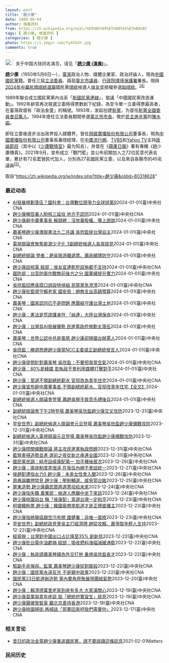 ```yaml
---
layout: post
title: "趙少康"
date: 1989-06-04
author: 维基百科
from: https://zh.wikipedia.org/wiki/%E8%B6%99%E5%B0%91%E5%BA%B7
tags: [ 趙少康, 维基百科 ]
categories: [ 趙少康 ]
photo: https://i.imgur.com/Yy4fG4Y.jpg
comments: true
---
```

<div class="mw-content-ltr mw-parser-output" lang="zh" dir="ltr"><div role="note" class="hatnote navigation-not-searchable"><span typeof="mw:File"><a href="/wiki/Wikipedia:%E6%B6%88%E6%AD%A7%E4%B9%89" title="Wikipedia:消歧义"><img src="//upload.wikimedia.org/wikipedia/commons/thumb/5/5f/Disambig_gray.svg/25px-Disambig_gray.svg.png" decoding="async" width="25" height="19" class="mw-file-element" srcset="//upload.wikimedia.org/wikipedia/commons/thumb/5/5f/Disambig_gray.svg/38px-Disambig_gray.svg.png 1.5x, //upload.wikimedia.org/wikipedia/commons/thumb/5/5f/Disambig_gray.svg/50px-Disambig_gray.svg.png 2x" data-file-width="220" data-file-height="168"></a></span>&nbsp;&nbsp;关于中国大陆同名演员，请见「<b><a href="/wiki/%E8%B6%99%E5%B0%91%E5%BA%B7_(%E6%BC%94%E5%93%A1)" title="趙少康 (演員)">趙少康 (演員)</a></b>」。</div>

<p><b>趙少康</b>（1950年5月6日<span class="useeditintro" title="Template:BLP editintro">—</span>），<a href="/wiki/%E8%87%BA%E7%81%A3" title="臺灣">臺灣</a>政治人物、媒體企業家、政治評論人，現為<a href="/wiki/%E4%B8%AD%E5%9C%8B%E5%9C%8B%E6%B0%91%E9%BB%A8" title="中國國民黨">中國國民黨</a>籍。曾任三屆<a href="/wiki/%E7%AB%8B%E6%B3%95%E5%A7%94%E5%93%A1" class="mw-redirect" title="立法委員">立法委員</a>、兩屆<a href="/wiki/%E8%87%BA%E5%8C%97%E5%B8%82%E8%AD%B0%E5%93%A1" class="mw-redirect" title="臺北市議員">臺北市議員</a>、<a href="/wiki/%E8%A1%8C%E6%94%BF%E9%99%A2%E7%92%B0%E5%A2%83%E4%BF%9D%E8%AD%B7%E7%BD%B2" class="mw-redirect" title="行政院環境保護署">行政院環境保護署</a>署長。現與<a href="/wiki/2024%E5%B9%B4%E4%B8%AD%E8%8F%AF%E6%B0%91%E5%9C%8B%E7%B8%BD%E7%B5%B1%E9%81%B8%E8%88%89" title="2024年中華民國總統選舉">2024年中華民國總統選舉</a>國民黨<a href="/wiki/%E4%B8%AD%E8%8F%AF%E6%B0%91%E5%9C%8B%E7%B8%BD%E7%B5%B1" title="中華民國總統">總統</a>候選人<a href="/wiki/%E4%BE%AF%E5%8F%8B%E5%AE%9C" title="侯友宜">侯友宜</a>搭檔參選<a href="/wiki/%E4%B8%AD%E8%8F%AF%E6%B0%91%E5%9C%8B%E5%89%AF%E7%B8%BD%E7%B5%B1" title="中華民國副總統">副總統</a>。<sup id="cite_ref-cna20231124_4-0" class="reference"><a href="#cite_note-cna20231124-4">[4]</a></sup>
</p><p>1989年聯合成立國民黨黨內派系「<a href="/wiki/%E6%96%B0%E5%9C%8B%E6%B0%91%E9%BB%A8%E9%80%A3%E7%B7%9A" title="新國民黨連線">新國民黨連線</a>」，倡議「中國國民黨改造運動」。1992年辭官再次競選立委時得票數創下紀錄，為至今單一立委得票最高者，在臺灣政壇有「政治金童」的稱號。1993年，发起创建<a href="/wiki/%E6%96%B0%E9%BB%A8" title="新黨">新黨</a>，为首任<a href="/wiki/%E6%96%B0%E9%BB%A8#歷任最高領導人" title="新黨">新黨全國委員會召集人</a>。1994年擔任立法委員期間參選<a href="/wiki/1994%E5%B9%B4%E4%B8%AD%E8%8F%AF%E6%B0%91%E5%9C%8B%E7%9C%81%E5%B8%82%E9%95%B7%E6%9A%A8%E7%9C%81%E5%B8%82%E8%AD%B0%E5%93%A1%E9%81%B8%E8%88%89" title="1994年中華民國省市長暨省市議員選舉">臺北市市長</a>，敗於<a href="/wiki/%E6%B0%91%E4%B8%BB%E9%80%B2%E6%AD%A5%E9%BB%A8" title="民主進步黨">民主進步黨</a>的<a href="/wiki/%E9%99%B3%E6%B0%B4%E6%89%81" title="陳水扁">陳水扁</a>。
</p><p>卸任立委後逐步淡出政界投入媒體界，曾任<a href="/wiki/%E9%A3%9B%E7%A2%9F%E5%BB%A3%E6%92%AD%E8%82%A1%E4%BB%BD%E6%9C%89%E9%99%90%E5%85%AC%E5%8F%B8" class="mw-redirect" title="飛碟廣播股份有限公司">飛碟廣播股份有限公司</a>董事長，現為<a href="/wiki/%E4%B8%AD%E5%9C%8B%E5%BB%A3%E6%92%AD%E8%82%A1%E4%BB%BD%E6%9C%89%E9%99%90%E5%85%AC%E5%8F%B8" class="mw-redirect" title="中國廣播股份有限公司">中國廣播股份有限公司</a>董事長兼總經理，在<a href="/wiki/%E4%B8%AD%E5%BB%A3%E6%B5%81%E8%A1%8C%E7%B6%B2" title="中廣流行網">中廣流行網</a>、<a href="/wiki/TVBS%E9%A0%BB%E9%81%93" class="mw-redirect" title="TVBS頻道">TVBS</a>和<a href="/wiki/Yahoo_TV" class="mw-redirect" title="Yahoo TV">Yahoo TV</a>主持<a href="/wiki/%E6%94%BF%E8%AB%96%E7%AF%80%E7%9B%AE" title="政論節目">政論節目</a>（其中以《<a href="/wiki/%E5%B0%91%E5%BA%B7%E6%88%B0%E6%83%85%E5%AE%A4" class="mw-redirect" title="少康戰情室">少康戰情室</a>》最为知名），并曾在《<a href="/wiki/%E5%8F%B0%E7%81%A3%E8%98%8B%E6%9E%9C%E6%97%A5%E5%A0%B1" class="mw-redirect" title="台灣蘋果日報">蘋果日報</a>》著有專欄《趙少康傳真》。2021年9月，宣布成立「戰鬥藍」並公布初期加入之72位民意代表名單，累計有72名藍營民代加入，分別為27名國民黨立委，以及來自各縣市的45名議員<sup id="cite_ref-pure-fighters_5-0" class="reference"><a href="#cite_note-pure-fighters-5">[5]</a></sup>。
</p>
<meta property="mw:PageProp/toc">
</div><!--esi <esi:include src="/esitest-fa8a495983347898/content" /> --><noscript><img src="https://login.wikimedia.org/wiki/Special:CentralAutoLogin/start?type=1x1" alt="" width="1" height="1" style="border: none; position: absolute;"></noscript>
<div class="printfooter" data-nosnippet="">取自“<a dir="ltr" href="https://zh.wikipedia.org/w/index.php?title=趙少康&amp;oldid=80318628">https://zh.wikipedia.org/w/index.php?title=趙少康&amp;oldid=80318628</a>”</div><div id="recent-news"><h3>最近动态</h3><ul><li><a href="https://nodebe4.github.io/waimei/2024-01-01/AI%E7%99%BC%E5%B1%95%E8%A6%8F%E5%8A%83%E8%90%BD%E4%BC%8D-%E5%9C%8B%E7%A7%91%E6%9C%83-%E5%8F%B0%E7%81%A3%E6%95%B8%E4%BD%8D%E7%AB%B6%E7%88%AD%E5%8A%9B%E5%85%A8%E7%90%83%E6%8E%92%E7%AC%AC9" title="AI發展規劃落伍？國科會：台灣數位競爭力全球排第9—— （中央社記者謝方娪台北1日電）國民黨副總統候選人趙少康今天在電視辯論會指出，台灣具AI發展優勢，但民進黨政府規劃太落伍。國科會表示，依20...">AI發展規劃落伍？國科會：台灣數位競爭力全球排第9</a><time>2024-01-01</time><a class="tag">(臺)中央社CNA</a></li>
<li><a href="https://nodebe4.github.io/waimei/2024-01-01/%E8%B6%99%E5%B0%91%E5%BA%B7%E7%A8%B1%E6%81%86%E6%98%A5%E4%BA%BA%E7%9B%BC%E6%A0%B8%E4%B8%89%E5%BB%B6%E5%BD%B9-%E5%9C%B0%E6%96%B9%E4%B8%8D%E8%AA%8D%E5%90%8C" title="趙少康稱恆春人盼核三延役 地方不認同—— （中央社記者李卉婷屏東縣1日電）國民黨副總統候選人趙少康今天稱核三廠附近居民要求延役，因「核電廠沒危險又可領高補助」。恆春民眾表示，台電承諾除役25年回...">趙少康稱恆春人盼核三延役 地方不認同</a><time>2024-01-01</time><a class="tag">(臺)中央社CNA</a></li>
<li><a href="https://nodebe4.github.io/waimei/2024-01-01/%E8%B6%99%E5%B0%91%E5%BA%B7%E8%BE%AD%E4%B8%AD%E5%BB%A3%E8%91%A3%E4%BA%8B%E9%95%B7-%E8%B3%B4%E7%AB%B6%E7%B8%BD-%E6%B2%92%E6%94%BE%E6%A3%84%E8%82%A1%E6%AC%8A-%E5%98%B4%E4%B8%8A%E8%AA%AA%E8%AA%AA" title="趙少康辭中廣董事長 賴競總：沒放棄股權、嘴上說說—— （中央社記者葉素萍台北1日電）國民黨副總統候選人趙少康在辯論會宣布辭去中廣董事長，民進黨總統候選人賴清德競總發言人戴瑋姍說，趙少康中廣股份約...">趙少康辭中廣董事長 賴競總：沒放棄股權、嘴上說說</a><time>2024-01-01</time><a class="tag">(臺)中央社CNA</a></li>
<li><a href="https://nodebe4.github.io/waimei/2024-01-01/%E8%95%AD%E7%BE%8E%E7%90%B4%E8%B6%99%E5%B0%91%E5%BA%B7%E6%BF%80%E8%BE%AF%E6%86%B2%E6%B3%95%E4%B9%9D%E4%BA%8C%E5%85%B1%E8%AD%98-%E5%90%B3%E6%AC%A3%E7%9B%88%E6%8F%90%E5%8F%B0%E7%81%A3%E8%87%AA%E4%B8%BB" title="蕭美琴趙少康激辯憲法九二共識 吳欣盈提台灣自主—— （中央社記者游凱翔、王承中台北1日電）副總統辯論會今天登場，猶如總統辯論延長賽，交鋒憲法和九二共識等兩岸議題。趙少康批評民進黨是兩岸最大風險，...">蕭美琴趙少康激辯憲法九二共識 吳欣盈提台灣自主</a><time>2024-01-01</time><a class="tag">(臺)中央社CNA</a></li>
<li><a href="https://nodebe4.github.io/waimei/2024-01-01/%E9%9B%BB%E8%A6%96%E8%BE%AF%E8%AB%96%E6%9C%83%E8%81%9A%E7%84%A6%E8%83%BD%E6%BA%90%E5%B0%91%E5%AD%90%E5%8C%96-3%E5%89%AF%E7%B8%BD%E7%B5%B1%E5%80%99%E9%81%B8%E4%BA%BA%E5%90%84%E6%8F%90%E6%94%BF%E8%A6%8B" title="電視辯論會聚焦能源少子化 3副總統候選人各提政見—— （中央社記者陳俊華台北1日電）副總統電視辯論會今天登場，民眾黨副總統候選人吳欣盈、民進黨副總統候選人蕭美琴與國民黨副總統候選人趙少康，針對媒...">電視辯論會聚焦能源少子化 3副總統候選人各提政見</a><time>2024-01-01</time><a class="tag">(臺)中央社CNA</a></li>
<li><a href="https://nodebe4.github.io/waimei/2024-01-01/%E5%89%AF%E7%B8%BD%E7%B5%B1%E8%BE%AF%E8%AB%96-%E5%AD%B8%E8%80%85-%E8%B6%99%E5%90%B3%E5%90%B8%E6%B8%B8%E9%9B%A2%E9%81%B8%E7%A5%A8-%E8%95%AD%E6%94%BF%E7%B8%BE%E7%89%8C%E9%98%B2%E5%AE%88" title="副總統辯論 學者：趙吳吸游離選票、蕭政績牌防守—— （中央社記者賴于榛台北1日電）副總統候選人電視辯論會落幕，學者解析，趙少康、吳欣盈各自提出生育教養、以及投資法令等論述，推測是想吸引特定族群或...">副總統辯論 學者：趙吳吸游離選票、蕭政績牌防守</a><time>2024-01-01</time><a class="tag">(臺)中央社CNA</a></li>
<li><a href="https://nodebe4.github.io/waimei/2024-01-01/%E8%B6%99%E5%B0%91%E5%BA%B7%E8%AB%87%E6%A0%B8%E9%9B%BB-%E7%B6%93%E9%83%A8-%E4%BE%AF%E5%8F%8B%E5%AE%9C%E9%80%A3%E4%B9%BE%E8%B2%AF%E8%A8%AD%E6%96%BD%E9%83%BD%E4%B8%8D%E6%94%AF%E6%8C%81" title="趙少康談核電 經部：侯友宜連乾貯設施都不支持—— （中央社記者謝方娪台北1日電）2024大選副總統候選人電視辯論會今天登場，針對國民黨副總統候選人趙少康談及核電，經濟部表示，趙少康主張在新北大量...">趙少康談核電 經部：侯友宜連乾貯設施都不支持</a><time>2024-01-01</time><a class="tag">(臺)中央社CNA</a></li>
<li><a href="https://nodebe4.github.io/waimei/2024-01-01/%E5%9C%8B%E9%98%B2%E9%83%A8-%E5%8F%B0%E6%BE%8E%E9%98%B2%E8%A1%9B%E4%BD%9C%E6%88%B0%E7%84%A1%E5%89%8D%E5%BE%8C%E6%96%B9%E4%B9%8B%E5%88%86-%E5%9C%8B%E8%BB%8D%E7%BA%8C%E6%8F%90%E5%8D%87%E5%AF%A6%E5%8A%9B" title="國防部：台澎防衛作戰無前後方之分 國軍續提升實力—— （中央社記者游凱翔台北1日電）民眾黨副總統候選人吳欣盈、國民黨副總統候選人趙少康今天質疑軍購弊案連連，及錯誤的戰略思維。國防部回應，台灣國防...">國防部：台澎防衛作戰無前後方之分 國軍續提升實力</a><time>2024-01-01</time><a class="tag">(臺)中央社CNA</a></li>
<li><a href="https://nodebe4.github.io/waimei/2024-01-01/%E5%90%B3%E6%AC%A3%E7%9B%88%E5%9B%9E%E6%87%89%E8%B2%AA%E8%85%90%E5%8F%A3%E8%AA%A4%E8%A8%AD%E7%89%B9%E5%81%B5%E7%B5%84-%E6%B0%91%E7%9C%BE%E9%BB%A8%E6%80%A5%E6%BE%84%E6%B8%85" title="吳欣盈回應貪腐口誤設特偵組 民眾黨急澄清—— （中央社記者游凱翔台北1日電）國民黨副總統候選人趙少康今天在辯論會批綠能已成貪瀆外衣，民眾黨副總統候選人吳欣盈說，要有特偵組發揮獨立辦案制度，而非設...">吳欣盈回應貪腐口誤設特偵組 民眾黨急澄清</a><time>2024-01-01</time><a class="tag">(臺)中央社CNA</a></li>
<li><a href="https://nodebe4.github.io/waimei/2024-01-01/%E8%B6%99%E5%B0%91%E5%BA%B7%E6%89%B9%E9%89%85%E8%B3%87%E5%AE%88%E8%B3%B4%E8%80%81%E5%AE%B6-%E5%9C%8B%E5%AE%89%E5%B1%80-%E7%B5%95%E7%84%A1%E6%94%AF%E5%87%BA%E9%AB%98%E9%A1%8D%E9%A0%90%E7%AE%97" title="趙少康批鉅資守賴老家 國安局：絕無支出高額預算—— （中央社記者游凱翔台北1日電）國民黨副總統候選人趙少康今天在辯論會批國安局租用賴清德萬里老家違法房舍，4年要花費7000萬，質疑貪瀆。國安局回...">趙少康批鉅資守賴老家 國安局：絕無支出高額預算</a><time>2024-01-01</time><a class="tag">(臺)中央社CNA</a></li>
<li><a href="https://nodebe4.github.io/waimei/2024-01-01/%E8%95%AD%E7%BE%8E%E7%90%B4-%E5%9C%8B%E5%AE%B6%E8%AA%8D%E5%90%8C%E5%B7%B2%E4%B8%8D%E6%98%AF%E5%95%8F%E9%A1%8C-%E6%87%89%E5%9C%98%E7%B5%90%E5%AE%88%E8%AD%B7%E5%8F%B0%E7%81%A3%E5%9C%9F%E5%9C%B0" title="蕭美琴：國家認同已不是問題 應團結守護台灣土地—— （中央社記者謝方娪台北1日電）2024大選副總統候選人電視辯論會今天舉行，面對國民黨副總統候選人趙少康詢問對中華民國的認同，民進黨副總統候選人...">蕭美琴：國家認同已不是問題 應團結守護台灣土地</a><time>2024-01-01</time><a class="tag">(臺)中央社CNA</a></li>
<li><a href="https://nodebe4.github.io/waimei/2024-01-01/%E8%B6%99%E5%B0%91%E5%BA%B7-%E6%86%B2%E6%B3%95%E6%98%AF%E8%8D%92%E8%AC%AC%E8%AD%B7%E8%BA%AB%E7%AC%A6-%E7%B5%B2%E9%80%A3-%E5%A4%A7%E9%99%B8%E5%8F%B0%E7%81%A3%E4%BF%9D%E5%91%BD" title="趙少康：憲法是荒謬護身符 「絲連」大陸台灣保命—— （中央社記者高華謙台北1日電）國民黨副總統候選人趙少康今天在辯論會結論表示，「我們的憲法是看起來不符現實，我也承認，甚至還有點荒謬，我們怎麼包...">趙少康：憲法是荒謬護身符 「絲連」大陸台灣保命</a><time>2024-01-01</time><a class="tag">(臺)中央社CNA</a></li>
<li><a href="https://nodebe4.github.io/waimei/2024-01-01/%E8%B6%99%E5%B0%91%E5%BA%B7-%E5%8F%B0%E7%81%A3%E5%85%B7AI%E7%99%BC%E5%B1%95%E5%84%AA%E5%8B%A2-%E6%B0%91%E9%80%B2%E9%BB%A8%E6%94%BF%E5%BA%9C%E8%A6%8F%E5%8A%83%E5%A4%AA%E8%90%BD%E4%BC%8D" title="趙少康：台灣具AI發展優勢 民進黨政府規劃太落伍—— （中央社記者陳俊華台北1日電）國民黨副總統候選人趙少康今天說，台灣具AI發展優勢，原本希望AI能像半導體一樣，超越大陸一個世代，但經濟部10...">趙少康：台灣具AI發展優勢 民進黨政府規劃太落伍</a><time>2024-01-01</time><a class="tag">(臺)中央社CNA</a></li>
<li><a href="https://nodebe4.github.io/waimei/2024-01-01/%E8%95%AD%E7%BE%8E%E7%90%B4-%E4%B8%96%E7%95%8C%E5%85%AC%E8%AA%8D%E4%B8%AD%E5%85%B1%E6%98%AF%E9%A2%A8%E9%9A%AA-%E8%B6%99%E5%B0%91%E5%BA%B7%E5%8D%BB%E9%9A%A8%E5%9C%8B%E5%8F%B0%E8%BE%A6%E7%BD%B5%E4%BA%BA" title="蕭美琴：世界公認中共是風險 趙少康卻隨國台辦罵人—— （中央社記者賴于榛台北1日電）民進黨副總統候選人蕭美琴今天在電視辯論會時表示，中國共產黨被世界公認造成風險，趙少康卻總是跟個國台辦基調罵人，...">蕭美琴：世界公認中共是風險 趙少康卻隨國台辦罵人</a><time>2024-01-01</time><a class="tag">(臺)中央社CNA</a></li>
<li><a href="https://nodebe4.github.io/waimei/2024-01-01/%E5%90%B3%E6%AC%A3%E7%9B%88-%E5%8B%9D%E9%81%B8%E6%83%B3%E9%82%80%E8%B6%99%E5%B0%91%E5%BA%B7%E7%95%B6NCC%E4%B8%BB%E5%A7%94%E6%88%96%E6%AD%A3%E5%89%AF%E7%B8%BD%E7%B5%B1%E7%99%BC%E8%A8%80%E4%BA%BA" title="吳欣盈：勝選想邀趙少康當NCC主委或正副總統發言人—— （中央社記者黃雅詩台北1日電）民眾黨副總統候選人吳欣盈今天在辯論會交叉詰問中說，應稱呼國民黨副總統候選人趙少康為「侯先生」，因為趙少康總把...">吳欣盈：勝選想邀趙少康當NCC主委或正副總統發言人</a><time>2024-01-01</time><a class="tag">(臺)中央社CNA</a></li>
<li><a href="https://nodebe4.github.io/waimei/2024-01-01/%E8%B6%99%E5%B0%91%E5%BA%B7%E6%8F%90%E5%95%8F%E9%87%9D%E5%B0%8D%E8%95%AD%E7%BE%8E%E7%90%B4-%E5%90%B3%E6%AC%A3%E7%9B%88-%E4%B8%8D%E8%A6%81%E6%8A%8A%E6%88%91%E7%95%B6%E7%A9%BA%E6%B0%A3" title="趙少康提問針對蕭美琴 吳欣盈：不要把我當空氣—— 民眾黨副總統候選人吳欣盈（圖）1日在電視辯論會第3階段交叉詰問，回應國民黨副總統候選人趙少康。（圖取自公視新聞網 YouTube頻道網頁yout...">趙少康提問針對蕭美琴 吳欣盈：不要把我當空氣</a><time>2024-01-01</time><a class="tag">(臺)中央社CNA</a></li>
<li><a href="https://nodebe4.github.io/waimei/2024-01-01/%E8%B6%99%E5%B0%91%E5%BA%B7-80-%E6%98%AF%E7%B6%A0%E5%AA%92-%E8%8B%A5%E5%9F%B7%E6%94%BF%E4%B8%8D%E6%9C%83%E5%88%A9%E7%94%A8%E5%AA%92%E9%AB%94%E6%89%93%E6%93%8A%E5%B0%8D%E6%89%8B" title="趙少康：80%是綠媒 若執政不會利用媒體打擊對手—— （中央社記者陳俊華台北1日電）國民黨副總統候選人趙少康今天在電視辯論會表示，現在幾乎有80%媒體都是綠媒，每天在幫民進黨宣傳；如果國民黨執政...">趙少康：80%是綠媒 若執政不會利用媒體打擊對手</a><time>2024-01-01</time><a class="tag">(臺)中央社CNA</a></li>
<li><a href="https://nodebe4.github.io/waimei/2024-01-01/%E8%B6%99%E5%B0%91%E5%BA%B7-%E7%95%B6%E9%81%B8%E4%B8%8D%E9%A0%98%E5%89%AF%E7%B8%BD%E7%B5%B1%E8%96%AA%E6%B0%B4-%E5%AE%98%E9%82%B8%E6%94%B9%E7%82%BA%E9%9D%92%E5%B9%B4%E4%BD%8F%E5%AE%85" title="趙少康：當選不領副總統薪水 官邸改為青年住宅—— 影片來源：公視新聞網 （中央社記者劉冠廷台北1日電）2024大選副總統候選人電視辯論會今天舉行，國民黨副總統候選人趙少康會中宣布辭去中廣董事長職...">趙少康：當選不領副總統薪水 官邸改為青年住宅</a><time>2024-01-01</time><a class="tag">(臺)中央社CNA</a></li>
<li><a href="https://nodebe4.github.io/waimei/2024-01-01/%E8%B6%99%E5%B0%91%E5%BA%B7%E5%AE%A3%E5%B8%83%E8%BE%AD%E4%B8%AD%E5%BB%A3%E8%91%A3%E4%BA%8B%E9%95%B7-%E4%B8%8D%E9%A0%98%E5%89%AF%E7%B8%BD%E7%B5%B1%E8%96%AA%E6%B0%B4-%E5%AE%98%E9%82%B8%E6%94%B9%E9%9D%92%E5%B9%B4%E4%BD%8F%E5%AE%85-%E5%85%A8%E6%96%87" title="趙少康宣布辭中廣董事長 不領副總統薪水、官邸改青年住宅【全文】—— 2024大選副總統候選人電視辯論會1日登場，國民黨副總統候選人趙少康在會中宣布辭去中廣董事長，並現場簽署辭職書。（圖取自公視新...">趙少康宣布辭中廣董事長 不領副總統薪水、官邸改青年住宅【全文】</a><time>2024-01-01</time><a class="tag">(臺)中央社CNA</a></li>
<li><a href="https://nodebe4.github.io/waimei/2024-01-01/%E5%89%AF%E7%B8%BD%E7%B5%B1%E5%80%99%E9%81%B8%E4%BA%BA%E8%BE%AF%E8%AB%96%E6%9C%83%E7%99%BB%E5%A0%B4-%E8%95%AD%E8%B6%99%E5%90%B3%E6%8F%A1%E6%89%8B%E8%87%B4%E6%84%8F%E5%85%88%E7%A6%AE%E5%BE%8C%E5%85%B5" title="副總統候選人辯論會登場 蕭趙吳握手致意先禮後兵—— 民進黨副總統候選人蕭美琴（左）、國民黨候選人趙少康（右）、民眾黨候選人吳欣盈（中）1日出席副總統候選人電視辯論會，會前三人握手致意。（圖取自公...">副總統候選人辯論會登場 蕭趙吳握手致意先禮後兵</a><time>2024-01-01</time><a class="tag">(臺)中央社CNA</a></li>
<li><a href="https://nodebe4.github.io/waimei/2023-12-31/%E5%89%AF%E7%B8%BD%E7%B5%B1%E8%BE%AF%E8%AB%96%E6%9C%83%E4%B8%8B%E5%8D%882%E6%99%82%E7%99%BB%E5%A0%B4-%E8%95%AD%E7%BE%8E%E7%90%B4%E5%90%B3%E6%AC%A3%E7%9B%88%E8%B6%99%E5%B0%91%E5%BA%B7%E4%BA%A4%E5%8F%89%E6%94%BB%E9%98%B2" title="副總統辯論會下午2時登場 蕭美琴吳欣盈趙少康交叉攻防—— 2024大選倒數，唯一一場副總統候選人辯論會今天下午2時在公視登場，民眾黨副總統候選人吳欣盈、民進黨副總統候選人蕭美琴、國民黨副總統候選...">副總統辯論會下午2時登場 蕭美琴吳欣盈趙少康交叉攻防</a><time>2023-12-31</time><a class="tag">(臺)中央社CNA</a></li>
<li><a href="https://nodebe4.github.io/waimei/2023-12-31/%E6%97%A9%E5%AE%89%E4%B8%96%E7%95%8C-%E5%89%AF%E7%B8%BD%E7%B5%B1%E5%80%99%E9%81%B8%E4%BA%BA%E8%BE%AF%E8%AB%96%E6%9C%83%E5%85%83%E6%97%A6%E7%99%BB%E5%A0%B4-%E8%95%AD%E7%BE%8E%E7%90%B4%E5%90%B3%E6%AC%A3%E7%9B%88%E8%B6%99%E5%B0%91%E5%BA%B7%E5%82%99%E6%88%B0%E6%94%BB%E9%98%B2" title="早安世界》副總統候選人辯論會元旦登場 蕭美琴吳欣盈趙少康備戰攻防—— 副總統候選人辯論元旦下午2時登場，發言順序經抽籤序為民進黨副總統候選人蕭美琴（左起）、民眾黨副總統候選人吳欣盈、國民黨副總統...">早安世界》副總統候選人辯論會元旦登場 蕭美琴吳欣盈趙少康備戰攻防</a><time>2023-12-31</time><a class="tag">(臺)中央社CNA</a></li>
<li><a href="https://nodebe4.github.io/waimei/2023-12-31/%E5%89%AF%E7%B8%BD%E7%B5%B1%E5%80%99%E9%81%B8%E4%BA%BA%E9%9B%BB%E8%A6%96%E8%BE%AF%E8%AB%96%E5%85%83%E6%97%A6%E7%99%BB%E5%A0%B4-%E8%95%AD%E7%BE%8E%E7%90%B4%E5%90%B3%E6%AC%A3%E7%9B%88%E8%B6%99%E5%B0%91%E5%BA%B7%E5%82%99%E6%88%B0%E6%94%BB%E9%98%B2" title="副總統候選人電視辯論元旦登場 蕭美琴吳欣盈趙少康備戰攻防—— 副總統候選人辯論元旦下午2時登場，發言順序經抽籤序為民進黨副總統候選人蕭美琴（左起）、民眾黨副總統候選人吳欣盈、國民黨副總統候選人趙...">副總統候選人電視辯論元旦登場 蕭美琴吳欣盈趙少康備戰攻防</a><time>2023-12-31</time><a class="tag">(臺)中央社CNA</a></li>
<li><a href="https://nodebe4.github.io/waimei/2023-12-31/%E8%B6%99%E5%B0%91%E5%BA%B7%E9%96%89%E9%97%9C%E5%82%99%E6%88%B0%E8%BE%AF%E8%AB%96-%E5%B0%87%E4%B8%BB%E6%94%BB%E6%B0%91%E9%80%B2%E9%BB%A8%E5%9F%B7%E6%94%BF%E5%95%8F%E9%A1%8C" title="趙少康閉關備戰辯論 將主攻民進黨執政問題—— （中央社記者高華謙台北31日電）副總統候選人電視辯論會明天登場，國民黨副總統候選人趙少康今天表示，上午掃完街後，預計下午開始備戰辯論，由於辯論的議題...">趙少康閉關備戰辯論 將主攻民進黨執政問題</a><time>2023-12-31</time><a class="tag">(臺)中央社CNA</a></li>
<li><a href="https://nodebe4.github.io/waimei/2023-12-31/%E8%97%8D%E7%87%9F%E8%BB%8A%E6%8E%83%E9%80%A0%E5%8B%A2%E4%B8%A6%E9%80%B2-%E9%81%B8%E5%89%8D%E4%B9%8B%E5%A4%9C%E5%BE%9E%E6%96%B0%E5%8C%97%E4%B8%B2%E9%80%A3%E5%85%A8%E5%9C%8B" title="藍營車掃造勢並進 選前之夜從新北串連全國—— 國民黨12月23日晚間在凱達格蘭大道舉行大型造勢活動，為黨籍正副總統候選人侯友宜（前右4）、趙少康（前右3）拚選情。中央社記者張新偉攝 112年12...">藍營車掃造勢並進 選前之夜從新北串連全國</a><time>2023-12-31</time><a class="tag">(臺)中央社CNA</a></li>
<li><a href="https://nodebe4.github.io/waimei/2023-12-29/%E5%9C%8B%E6%B0%91%E9%BB%A8%E6%B0%91%E8%AA%BF-%E7%B4%94%E5%B8%82%E8%A9%B1%E4%BE%AF%E5%BA%B7%E9%85%8D%E7%AC%AC%E4%B8%80-%E5%8A%A0%E6%89%8B%E6%A9%9F%E5%BE%8C%E5%B1%85%E6%AC%A1" title="國民黨民調：純市話侯康配第一 加手機後居次—— 國民黨正副總統候選人侯友宜（左）與趙少康（右）。（中央社檔案照片） （中央社記者劉冠廷台北30日電）2024總統大選民調封關倒數。國民黨今天公布總...">國民黨民調：純市話侯康配第一 加手機後居次</a><time>2023-12-29</time><a class="tag">(臺)中央社CNA</a></li>
<li><a href="https://nodebe4.github.io/waimei/2023-12-27/%E8%B6%99%E5%B0%91%E5%BA%B7-%E5%85%A9%E5%B2%B8%E5%88%B6%E5%BA%A6%E5%B7%AE%E5%BE%88%E9%81%A0-%E5%9C%A8%E6%88%91%E4%BB%BB%E5%85%A7%E7%B5%95%E4%B8%8D%E6%9C%83%E8%AB%87%E7%B5%B1%E4%B8%80" title="趙少康：兩岸制度差很遠 在我任內絕不會談統一—— （中央社記者葉臻桃園27日電）中國國民黨副總統候選人趙少康今天表示，以兩岸目前的情況，能夠恢復溝通就是很大突破，兩岸現在的制度差很遠，根本沒有條...">趙少康：兩岸制度差很遠 在我任內絕不會談統一</a><time>2023-12-27</time><a class="tag">(臺)中央社CNA</a></li>
<li><a href="https://nodebe4.github.io/waimei/2023-12-26/%E4%BE%AF%E8%B6%99%E9%85%8D%E9%81%AD%E6%8C%87%E5%A5%B3%E5%8A%9B0-%E8%B6%99%E5%B0%91%E5%BA%B7-%E6%9C%AA%E4%BE%86%E5%A5%B3%E6%80%A7%E6%9C%83%E5%85%A5%E9%96%A3" title="侯趙配遭指女力0 趙少康：未來女性會入閣—— 國民黨副總統候選人趙少康（左）26日晚間與清華大學學生座談，會前受訪被問及對民進黨總統候選人賴清德指「侯趙配」女力是0，趙少康表示，將來在內閣一定會...">侯趙配遭指女力0 趙少康：未來女性會入閣</a><time>2023-12-26</time><a class="tag">(臺)中央社CNA</a></li>
<li><a href="https://nodebe4.github.io/waimei/2023-12-25/%E5%91%A8%E5%85%B8%E8%AB%96%E7%BE%88%E6%8A%BC%E7%A6%81%E8%A6%8B-%E8%B6%99%E5%B0%91%E5%BA%B7-%E5%A3%93%E5%88%B6%E8%BC%94%E9%81%B8-%E5%A8%81%E8%84%85%E9%83%AD%E5%8F%B0%E9%8A%98" title="周典論羈押禁見 趙少康：壓制輔選、威脅郭台銘—— （中央社記者吳睿騏桃園26日電）國民黨屏東縣議長周典論因屏檢認違反總統副總統選舉罷免法連署行賄罪遭羈押禁見，國民黨副總統候選人趙少康今天表示，這...">周典論羈押禁見 趙少康：壓制輔選、威脅郭台銘</a><time>2023-12-25</time><a class="tag">(臺)中央社CNA</a></li>
<li><a href="https://nodebe4.github.io/waimei/2023-12-24/%E5%B1%8F%E6%9D%B1%E9%80%A0%E5%8B%A2-%E8%B6%99%E5%B0%91%E5%BA%B7%E7%B1%B2%E6%B0%91%E7%9C%BE%E5%B0%87%E9%81%B8%E7%A5%A8%E6%8A%95%E7%B5%A6%E6%9C%AA%E4%BE%86" title="屏東造勢 趙少康籲民眾將選票投給未來—— （中央社記者李卉婷屏東縣24日電）國民黨副總統候選人趙少康今天到屏東，分別在恆春鎮及東港鎮造勢，批評民進黨執政8年，與中國沒有溝通交流、兩岸緊張，呼籲民...">屏東造勢 趙少康籲民眾將選票投給未來</a><time>2023-12-24</time><a class="tag">(臺)中央社CNA</a></li>
<li><a href="https://nodebe4.github.io/waimei/2023-12-24/%E8%B6%99%E5%B0%91%E5%BA%B7%E6%8C%87%E5%A4%B1%E8%81%B7-%E8%BE%B2%E6%A5%AD%E9%83%A8-%E5%80%99%E9%81%B8%E4%BA%BA%E6%87%89%E7%B1%B2%E4%B8%AD%E5%9D%90%E4%B8%8B%E4%BE%86%E8%AB%87" title="趙少康指失職 農業部：候選人應籲中坐下來談—— （中央社記者張雄風台北24日電）農業部今天表示，中國禁止台灣農產品輸入時，台灣已提多項改善措施，但中國沒有回應；呼籲所有候選人，政見發表應呼籲中國...">趙少康指失職 農業部：候選人應籲中坐下來談</a><time>2023-12-24</time><a class="tag">(臺)中央社CNA</a></li>
<li><a href="https://nodebe4.github.io/waimei/2023-12-23/%E8%B6%99%E5%B0%91%E5%BA%B7%E6%A1%83%E5%9C%92%E7%AB%99%E5%8F%B0-%E7%A8%B1-%E4%BE%AF%E5%BA%B7%E9%85%8D-%E7%95%B6%E9%81%B8%E5%8F%B0%E7%81%A3%E4%B8%80%E5%AE%9A%E5%92%8C%E5%B9%B3" title="趙少康桃園站台 稱「侯康配」當選台灣一定和平—— 國民黨副總統候選人趙少康（前排左4）24日到桃園參加造勢活動表示，兩岸要溝通、不要打仗，「侯康配」當選以後，台灣一定是和平的。中央社記者吳睿騏桃...">趙少康桃園站台 稱「侯康配」當選台灣一定和平</a><time>2023-12-23</time><a class="tag">(臺)中央社CNA</a></li>
<li><a href="https://nodebe4.github.io/waimei/2023-12-23/%E6%9F%AF%E6%90%B6%E9%9F%93%E7%B2%89%E7%A5%A8-%E8%B6%99%E5%B0%91%E5%BA%B7-%E9%9F%93%E5%9C%8B%E7%91%9C%E5%B8%B6%E4%BE%86%E5%87%B1%E9%81%93%E6%89%8D%E6%98%AF%E6%AD%A3%E7%89%8C%E7%9B%B4%E6%92%AD%E4%B8%BB" title="柯搶韓粉票 趙少康：韓國瑜帶來凱道才是正牌直播主—— （中央社記者高華謙台北24日電）國民黨不分區立委提名人韓國瑜昨天出席國民黨凱道造勢，民眾黨總統候選人柯文哲則在高雄岡山造勢號召韓粉。國民黨副...">柯搶韓粉票 趙少康：韓國瑜帶來凱道才是正牌直播主</a><time>2023-12-23</time><a class="tag">(臺)中央社CNA</a></li>
<li><a href="https://nodebe4.github.io/waimei/2023-12-23/%E8%B6%99%E5%B0%91%E5%BA%B7%E6%8C%87%E8%82%BA%E8%85%BA%E7%99%8C%E8%B7%9F%E7%A9%BA%E6%B1%A1%E6%9C%89%E9%97%9C-%E5%9C%8B%E5%81%A5%E7%BD%B2-%E9%9D%9E%E5%94%AF%E4%B8%80%E9%A2%A8%E9%9A%AA" title="趙少康指肺腺癌跟空污有關 國健署：非唯一風險—— （中央社記者沈佩瑤台北23日電）國民黨副總統候選人趙少康昨天表示，雙親因肺腺癌過世，都跟空污有關。國健署今天表示，空污非唯一風險因子，且跨部會合...">趙少康指肺腺癌跟空污有關 國健署：非唯一風險</a><time>2023-12-23</time><a class="tag">(臺)中央社CNA</a></li>
<li><a href="https://nodebe4.github.io/waimei/2023-12-22/%E6%97%A9%E5%AE%89%E4%B8%96%E7%95%8C-%E5%89%AF%E7%B8%BD%E7%B5%B1%E6%94%BF%E8%A6%8B%E6%9C%83%E5%90%B3%E4%B8%BB%E6%89%93%E7%B6%93%E6%BF%9F%E7%89%8C-%E8%B6%99%E7%8C%9B%E6%94%BB%E8%B3%B4-%E8%95%AD%E7%88%AD%E5%8F%96%E5%B9%B4%E8%BC%95%E4%BA%BA%E6%94%AF%E6%8C%81" title="早安世界》副總統政見會吳主打經濟牌 趙猛攻賴、蕭爭取年輕人支持—— 副總統候選人電視政見發表會22日舉行，發言依序為民眾黨副總統候選人吳欣盈（左）、國民黨副總統候選人趙少康（中）、民進黨副總統候...">早安世界》副總統政見會吳主打經濟牌 趙猛攻賴、蕭爭取年輕人支持</a><time>2023-12-22</time><a class="tag">(臺)中央社CNA</a></li>
<li><a href="https://nodebe4.github.io/waimei/2023-12-22/%E7%B6%93%E8%B2%BF%E8%BE%A6-%E5%8F%B0%E7%81%A3%E5%B0%8D%E4%B8%AD%E5%9C%8B%E5%87%BA%E5%8F%A3%E5%8D%A0%E6%AF%94%E9%99%8D%E8%87%B335-%E5%89%B5%E6%96%B0%E4%BD%8E" title="經貿辦：台灣對中國出口占比降至35% 創新低—— （中央社記者賴于榛台北22日電）國民黨副總統候選人趙少康質疑蔡政府執政後，對大陸市場依賴更深。行政院經貿談判辦公室則說，截至11月為止，台灣對中...">經貿辦：台灣對中國出口占比降至35% 創新低</a><time>2023-12-22</time><a class="tag">(臺)中央社CNA</a></li>
<li><a href="https://nodebe4.github.io/waimei/2023-12-22/%E8%B6%99%E5%B0%91%E5%BA%B7%E6%89%B9%E5%8F%B0%E9%9B%BB%E4%B8%AD%E6%B2%B9%E8%99%A7%E6%90%8D-%E7%B6%93%E9%83%A8-%E5%90%B8%E6%94%B6%E7%87%83%E6%96%99%E6%BC%B2%E5%B9%85%E6%B8%9B%E7%B7%A9%E9%80%9A%E8%86%A8" title="趙少康批台電中油虧損 經部：吸收燃料漲幅減緩通膨—— （中央社記者劉千綾台北22日電）副總統候選人政見發表會今天登場，國民黨副總統候選人趙少康批評能源政策及台電、中油虧損，經濟部表示，烏俄戰爭造...">趙少康批台電中油虧損 經部：吸收燃料漲幅減緩通膨</a><time>2023-12-22</time><a class="tag">(臺)中央社CNA</a></li>
<li><a href="https://nodebe4.github.io/waimei/2023-12-22/%E8%B6%99%E5%B0%91%E5%BA%B7-%E5%9F%B7%E6%94%BF%E8%AB%8B%E8%95%AD%E7%BE%8E%E7%90%B4%E7%BA%8C%E7%82%BA%E5%A4%96%E4%BA%A4%E6%89%93%E6%8B%9A-%E9%87%8D%E8%A6%96%E5%90%B3%E6%AC%A3%E7%9B%88%E9%95%B7%E6%89%8D" title="趙少康：執政請蕭美琴續為外交打拚 重視吳欣盈長才—— 國民黨副總統候選人趙少康在公辦電視政見發表會上表示，如果執政，一定請民進黨副總統候選人蕭美琴繼續替外交打拚，外交是不分黨派；也會重視民眾黨副...">趙少康：執政請蕭美琴續為外交打拚 重視吳欣盈長才</a><time>2023-12-22</time><a class="tag">(臺)中央社CNA</a></li>
<li><a href="https://nodebe4.github.io/waimei/2023-12-22/%E9%A7%81%E5%89%AF%E6%89%8B%E9%9D%9E%E4%BF%9D%E6%AF%8D-%E7%9B%A3%E8%BB%8D-%E8%95%AD%E7%BE%8E%E7%90%B4%E8%B6%99%E5%B0%91%E5%BA%B7%E6%8D%89%E5%B0%8D%E5%BB%9D%E6%AE%BA" title="駁副手非保母、監軍 蕭美琴趙少康捉對廝殺—— （中央社台北22日電）副總統候選人政見會今晚登場，民進黨副總統候選人蕭美琴、國民黨副總統候選人趙少康，分別回應對手保母、監軍的質疑。蕭美琴說，副總統...">駁副手非保母、監軍 蕭美琴趙少康捉對廝殺</a><time>2023-12-22</time><a class="tag">(臺)中央社CNA</a></li>
<li><a href="https://nodebe4.github.io/waimei/2023-12-22/%E8%B6%99%E5%B0%91%E5%BA%B7-%E5%9C%8B%E6%B0%91%E9%BB%A8%E6%B0%B8%E9%81%A0%E5%8F%8D%E5%85%B1-%E4%B8%8D%E6%98%AF%E8%A6%AA%E4%B8%AD%E6%94%BF%E9%BB%A8" title="趙少康：國民黨永遠反共 不是親中政黨—— 影片來源：公視 網路直播頻道 （中央社記者劉冠廷台北22日電）國民黨副總統候選人趙少康今天在電視政見發表會上表示，民進黨的台獨黨綱，就是要消滅中華民國，...">趙少康：國民黨永遠反共 不是親中政黨</a><time>2023-12-22</time><a class="tag">(臺)中央社CNA</a></li>
<li><a href="https://nodebe4.github.io/waimei/2023-12-20/%E5%9C%8B%E6%B0%91%E9%BB%A823%E6%97%A5%E5%87%B1%E9%81%93%E8%BE%A6%E9%80%A0%E5%8B%A2-%E9%BB%A8%E5%85%A7%E8%A6%81%E8%A7%92%E9%BD%8A%E8%81%9A%E5%B1%95%E7%8F%BE%E5%9C%98%E7%B5%90%E6%B0%A3%E5%8B%A2" title="國民黨23日凱道辦造勢 黨內要角齊聚展現團結氣勢—— （中央社記者劉冠廷台北21日電）國民黨23日將在凱道舉辦大型造勢，秘書長黃健庭今天表示，除正、副總統候選人侯友宜、趙少康外，還包括黨主席朱立...">國民黨23日凱道辦造勢 黨內要角齊聚展現團結氣勢</a><time>2023-12-20</time><a class="tag">(臺)中央社CNA</a></li>
<li><a href="https://nodebe4.github.io/waimei/2023-12-19/%E8%B6%99%E5%B0%91%E5%BA%B7-%E8%B3%B4%E6%B8%85%E5%BE%B7%E8%90%AC%E9%87%8C%E8%80%81%E5%AE%B6%E5%88%B0%E5%BA%95%E6%9C%89%E5%A4%9A%E5%A4%A7-%E5%A4%A7%E5%AE%B6%E6%BB%BF%E9%97%9C%E5%BF%83" title="趙少康：賴清德萬里老家到底有多大 大家滿關心—— （中央社記者王朝鈺基隆20日電）民進黨總統候選人賴清德老家違建引起議論，國民黨副總統候選人趙少康今天說，工寮本來應該不大，隨著演進變成可居住的房...">趙少康：賴清德萬里老家到底有多大 大家滿關心</a><time>2023-12-19</time><a class="tag">(臺)中央社CNA</a></li>
<li><a href="https://nodebe4.github.io/waimei/2023-12-19/%E8%B6%99%E5%B0%91%E5%BA%B7%E8%8B%97%E6%A0%97%E8%88%87%E9%9D%92%E5%B9%B4%E5%BA%A7%E8%AB%87-%E6%8B%8B-%E7%B8%BD%E7%B5%B1%E5%BA%9C%E5%AF%A6%E7%BF%92%E7%94%9F-%E6%94%BF%E8%A6%8B" title="趙少康苗栗與青年座談 拋「總統府實習生」政見—— 國民黨副總統候選人趙少康（圖）19日晚間到苗栗與聯合大學學生座談時表示，若當選，將提供年輕人進入總統府、政府部門實習機會，每年也會至少辦2次青年...">趙少康苗栗與青年座談 拋「總統府實習生」政見</a><time>2023-12-19</time><a class="tag">(臺)中央社CNA</a></li>
<li><a href="https://nodebe4.github.io/waimei/2023-12-18/%E8%B6%99%E5%B0%91%E5%BA%B7%E8%81%B2%E6%8F%B4%E9%BB%8E%E6%99%BA%E8%8B%B1-%E7%B1%B2%E5%8C%97%E4%BA%AC%E5%96%84%E5%BE%85%E9%A6%99%E6%B8%AF" title="趙少康聲援黎智英 籲北京善待香港—— （中央社記者高華謙台北18日電）香港壹傳媒集團創辦人黎智英涉違反香港國安法案今天開審。國民黨副總統候選人趙少康說，反對當時香港街頭亂象，但他要聲援黎智英並呼...">趙少康聲援黎智英 籲北京善待香港</a><time>2023-12-18</time><a class="tag">(臺)中央社CNA</a></li>
<li><a href="https://nodebe4.github.io/waimei/2023-12-17/%E8%B6%99%E5%B0%91%E5%BA%B7%E6%A1%83%E5%9C%92%E6%8E%83%E8%A1%97-%E5%86%8D%E5%96%8A%E8%A9%B1-%E9%83%AD%E8%91%A3%E5%9B%9E%E4%BE%86%E5%90%A7%E6%88%91%E5%80%91%E9%9C%80%E8%A6%81%E4%BD%A0" title="趙少康桃園掃街 再喊話「郭董回來吧我們需要你」—— （中央社記者吳睿騏桃園18日電）國民黨副總統候選人趙少康今天表示，鴻海創辦人郭台銘曾說連署是為整合，現在既然沒登記，目前的情況國民黨也需要郭台...">趙少康桃園掃街 再喊話「郭董回來吧我們需要你」</a><time>2023-12-17</time><a class="tag">(臺)中央社CNA</a></li>
</ul></div><div id="open-opinion"><h3>相关言论</h3><ul><li><a href="https://nodebe4.github.io/opinion/2021-02-01/%E6%98%94%E6%97%A5%E7%9A%84%E6%94%BF%E6%B2%BB%E9%87%91%E7%AB%A5%E8%B6%99%E5%B0%91%E5%BA%B7%E9%87%8D%E8%BF%94%E5%9C%8B%E6%B0%91%E9%BB%A8-%E8%AB%8B%E4%B8%8D%E8%A6%81%E8%AA%A4%E8%AE%80%E9%80%99%E6%A2%9D%E8%A8%8A%E6%81%AF/" title="William">昔日的政治金童趙少康重返國民黨，請不要誤讀這條訊息</a><time>2021-02-01</time><a class="tag">Matters</a></li>
</ul></div><div id="mjls-record"><h3>民间历史</h3><ul></ul></div>